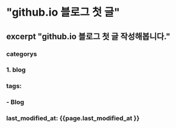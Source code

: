 # "github.io 블로그  첫 글"

## excerpt "github.io 블로그 첫 글 작성해봅니다."

### categorys
### 1. blog

### tags:

### - Blog

### last_modified_at: {{page.last_modified_at }}
